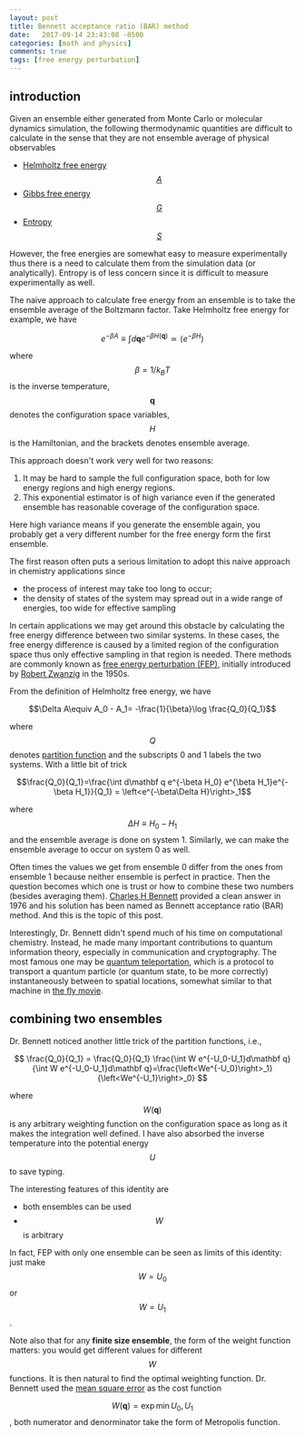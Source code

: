 ```yaml
---
layout: post
title: Bennett acceptance ratio (BAR) method
date:   2017-09-14 23:43:08 -0500
categories: [math and physics]
comments: true
tags: [free energy perturbation]
---
```


## introduction

Given an ensemble either generated from Monte Carlo or molecular dynamics simulation,
the following thermodynamic quantities are difficult to calculate in the sense that they are not
ensemble average of physical observables

* [Helmholtz free energy $$A$$](https://en.wikipedia.org/wiki/Helmholtz_free_energy)
* [Gibbs free energy $$G$$](https://en.wikipedia.org/wiki/Gibbs_free_energy)
* [Entropy $$S$$](https://en.wikipedia.org/wiki/Entropy_in_thermodynamics_and_information_theory)

However, the free energies are somewhat easy to measure experimentally thus there is a need to calculate them from the simulation data (or analytically).
Entropy is of less concern since it is difficult to measure experimentally as well.

The naive approach to calculate free energy from an ensemble is to take the ensemble average of the Boltzmann factor.
Take Helmholtz free energy for example, we have

$$ e^{-\beta A} \equiv \int d\mathbf q e^{-\beta H(\mathbf q)} \simeq \left<e^{-\beta H}\right> $$

where $$\beta=1/k_B T$$ is the inverse temperature, $$\mathbf q$$ denotes the configuration space variables,
$$H$$ is the Hamiltonian, and the brackets denotes ensemble average.

This approach doesn't work very well for two reasons:

1. It may be hard to sample the full configuration space, both for low energy regions and high energy regions.
1. This exponential estimator is of high variance even if the generated ensemble has reasonable coverage of the configuration space.

Here high variance means if you generate the ensemble again,
you probably get a very different number for the free energy form the first ensemble.

The first reason often puts a serious limitation to adopt this naive approach in chemistry applications since

* the process of interest may take too long to occur;
* the density of states of the system may spread out in a wide range of energies, too wide for effective sampling

In certain applications we may get around this obstacle by calculating the free energy difference between two similar systems.
In these cases, the free energy difference is caused by a limited region of the configuration space thus only effective sampling in that region is needed.
There methods are commonly known as [free energy perturbation (FEP)](https://en.wikipedia.org/wiki/Free_energy_perturbation),
initially introduced by [Robert Zwanzig](https://en.wikipedia.org/wiki/Robert_Zwanzig) in the 1950s.

From the definition of Helmholtz free energy, we have

$$\Delta A\equiv A_0 - A_1= -\frac{1}{\beta}\log \frac{Q_0}{Q_1}$$

where $$Q$$ denotes [partition function](https://en.wikipedia.org/wiki/Partition_function_(statistical_mechanics)) 
and the subscripts 0 and 1 labels the two systems.
With a little bit of trick

$$\frac{Q_0}{Q_1}=\frac{\int d\mathbf q e^{-\beta H_0} e^{\beta H_1}e^{-\beta H_1}}{Q_1} = \left<e^{-\beta\Delta H}\right>_1$$

where $$\Delta H\equiv H_0 - H_1$$ and the ensemble average is done on system 1.
Similarly, we can make the ensemble average to occur on system 0 as well.

Often times the values we get from ensemble 0 differ from the ones from ensemble 1 because neither ensemble is perfect in practice.
Then the question becomes which one is trust or how to combine these two numbers (besides averaging them).
[Charles H Bennett](https://en.wikipedia.org/wiki/Charles_H._Bennett_(computer_scientist)) provided a clean answer in 1976
and his solution has been named as Bennett acceptance ratio (BAR) method.
And this is the topic of this post.

Interestingly, Dr. Bennett didn't spend much of his time on computational chemistry.
Instead, he made many important contributions to quantum information theory, especially in communication and cryptography.
The most famous one may be [quantum teleportation](https://en.wikipedia.org/wiki/Quantum_teleportation),
which is a protocol to transport a quantum particle (or quantum state, to be more correctly) instantaneously between to spatial locations, somewhat similar to that machine in [the fly movie](https://en.wikipedia.org/wiki/The_Fly_(1958_film)).


## combining two ensembles

Dr. Bennett noticed another little trick of the partition functions, i.e.,

$$
\frac{Q_0}{Q_1} = \frac{Q_0}{Q_1} \frac{\int W e^{-U_0-U_1}d\mathbf q}{\int W e^{-U_0-U_1}d\mathbf q}=\frac{\left<We^{-U_0}\right>_1}{\left<We^{-U_1}\right>_0}
$$

where $$W(\mathbf q)$$ is any arbitrary weighting function on the configuration space as long as it makes the integration well defined.
I have also absorbed the inverse temperature into the potential energy $$U$$ to save typing.

The interesting features of this identity are

* both ensembles can be used
* $$W$$ is arbitrary

In fact, FEP with only one ensemble can be seen as limits of this identity: just make $$W=U_0$$ or $$W=U_1$$.

Note also that for any **finite size ensemble**, the form of the weight function matters:
you would get different values for different $$W$$ functions.
It is then natural to find the optimal weighting function.
Dr. Bennett used the [mean square error](https://en.wikipedia.org/wiki/Mean_squared_error) as the cost function



$$W(\mathbf q)=\exp{\min{U_0, U_1}}$$, both numerator and denorminator take the form of Metropolis function.

